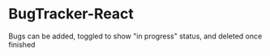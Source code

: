 # BugTracker-React
Bugs can be added, toggled to show "in progress" status, and deleted once finished
